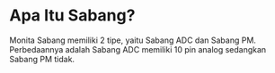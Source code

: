 # Apa Itu Sabang?

Monita Sabang memiliki 2 tipe, yaitu Sabang ADC dan Sabang PM. Perbedaannya adalah Sabang ADC memiliki 10 pin analog sedangkan Sabang PM tidak.
